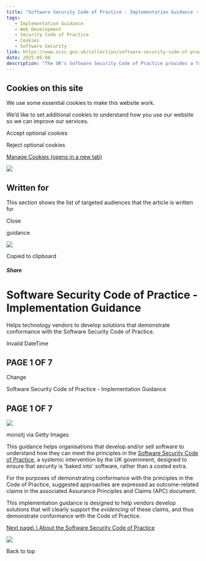 ```yaml
---
title: "Software Security Code of Practice - Implementation Guidance - NCSC.GOV.UK"
tags:
   - Implementation Guidance
   - Web Development
   - Security Code of Practice
   - Cookies
   - Software Security
link: https://www.ncsc.gov.uk/collection/software-security-code-of-practice-implementation-guidance
date: 2025-05-08
description: "The UK's Software Security Code of Practice provides a framework for software vendors to ensure security is integral to software development. This implementation guidance outlines approaches for demonstrating conformance to the Code's principles, focusing on outcome-related claims detailed in the Assurance Principles and Claims (APC) document. The aim is to facilitate vendors in evidencing security measures, thus reinforcing the mandate that security should be fundamental rather than an add-on. This intervention underscores the growing necessity for built-in security in software solutions amidst increasing cybersecurity threats."
---
```


## Cookies on this site

We use some essential cookies to make this website work.

We’d like to set additional cookies to understand how you use our website so we can improve our services.

Accept optional cookies

Reject optional cookies

[Manage Cookies (opens in a new tab)](https://www.ncsc.gov.uk/section/about-this-website/cookie-policy)

![](<Base64-Image-Removed>)

## Written for

This section shows the list of targeted audiences that the article is written for

Close

guidance

![](<Base64-Image-Removed>)

Copied to clipboard

##### Share

# Software Security Code of Practice - Implementation Guidance

Helps technology vendors to develop solutions that demonstrate conformance with the Software Security Code of Practice.

Invalid DateTime

## PAGE 1 OF 7

Change

Software Security Code of Practice - Implementation Guidance

## PAGE 1 OF 7

![](https://www.ncsc.gov.uk/images/library/sscop-implementation-guidance.png?mpwidth=545&mlwidth=737&twidth=912&dwidth=635&dpr=1&width=1920)

monsitj via Getty Images

This guidance helps organisations that develop and/or sell software to understand how they can meet the principles in the [Software Security Code of Practice](https://www.ncsc.gov.uk/section/software-security-code-of-practice), a systemic intervention by the UK government, designed to ensure that security is ‘baked into' software, rather than a costed extra.

For the purposes of demonstrating conformance with the principles in the Code of Practice, suggested approaches are expressed as outcome-related claims in the associated Assurance Principles and Claims (APC) document.

This implementation guidance is designed to help vendors develop solutions that will clearly support the _evidencing_ of these claims, and thus demonstrate conformance with the Code of Practice.

[Next page\\
\\
About the Software Security Code of Practice](https://www.ncsc.gov.uk/collection/software-security-code-of-practice-implementation-guidance/about)

![](https://www.ncsc.gov.uk/static-assets/dist/ncsc/static/media/Chevron_blue_up-CA.0731190020f3afd1faf8227c16c32bfd.svg)

Back to top
